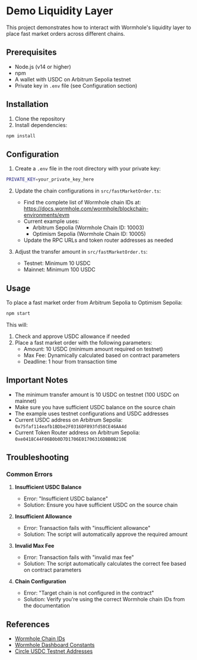# Demo Liquidity Layer

This project demonstrates how to interact with Wormhole's liquidity layer to place fast market orders across different chains.

## Prerequisites

- Node.js (v14 or higher)
- npm
- A wallet with USDC on Arbitrum Sepolia testnet
- Private key in `.env` file (see Configuration section)

## Installation

1. Clone the repository
2. Install dependencies:
```bash
npm install
```

## Configuration

1. Create a `.env` file in the root directory with your private key:
```bash
PRIVATE_KEY=your_private_key_here
```

2. Update the chain configurations in `src/fastMarketOrder.ts`:
   - Find the complete list of Wormhole chain IDs at: https://docs.wormhole.com/wormhole/blockchain-environments/evm
   - Current example uses:
     - Arbitrum Sepolia (Wormhole Chain ID: 10003)
     - Optimism Sepolia (Wormhole Chain ID: 10005)
   - Update the RPC URLs and token router addresses as needed

3. Adjust the transfer amount in `src/fastMarketOrder.ts`:
   - Testnet: Minimum 10 USDC
   - Mainnet: Minimum 100 USDC

## Usage

To place a fast market order from Arbitrum Sepolia to Optimism Sepolia:

```bash
npm start
```

This will:
1. Check and approve USDC allowance if needed
2. Place a fast market order with the following parameters:
   - Amount: 10 USDC (minimum amount required on testnet)
   - Max Fee: Dynamically calculated based on contract parameters
   - Deadline: 1 hour from transaction time

## Important Notes

- The minimum transfer amount is 10 USDC on testnet (100 USDC on mainnet)
- Make sure you have sufficient USDC balance on the source chain
- The example uses testnet configurations and USDC addresses
- Current USDC address on Arbitrum Sepolia: `0x75faf114eafb1BDbe2F0316DF893fd58CE46AA4d`
- Current Token Router address on Arbitrum Sepolia: `0xe0418C44F06B0b0D7D1706E01706316DBB0B210E`

## Troubleshooting

### Common Errors

1. **Insufficient USDC Balance**
   - Error: "Insufficient USDC balance"
   - Solution: Ensure you have sufficient USDC on the source chain

2. **Insufficient Allowance**
   - Error: Transaction fails with "insufficient allowance"
   - Solution: The script will automatically approve the required amount

3. **Invalid Max Fee**
   - Error: Transaction fails with "invalid max fee"
   - Solution: The script automatically calculates the correct fee based on contract parameters

4. **Chain Configuration**
   - Error: "Target chain is not configured in the contract"
   - Solution: Verify you're using the correct Wormhole chain IDs from the documentation

## References

- [Wormhole Chain IDs](https://docs.wormhole.com/wormhole/blockchain-environments/evm)
- [Wormhole Dashboard Constants](https://github.com/wormhole-foundation/wormhole-dashboard/blob/main/watcher/src/fastTransfer/consts.ts)
- [Circle USDC Testnet Addresses](https://developers.circle.com/stablecoins/usdc-on-test-networks)